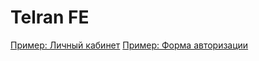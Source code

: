 # Telran FE

[Пример: Личный кабинет](https://liudmylazh.github.io/HomeworkFE/Homework4.html)
[Пример: Форма авторизации](https://liudmylazh.github.io/HomeworkFE/authorization.html)
